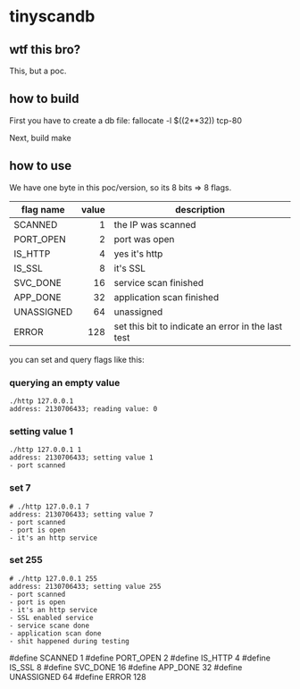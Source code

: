 # tinyscandb

## wtf this bro?

This, but a poc.

## how to build
First you have to create a db file:
	fallocate -l $((2**32)) tcp-80

Next, build
	make

## how to use

We have one byte in this poc/version, so its 8 bits => 8 flags.

| flag name		| value | description |
| ------------- | -----:| ----------- |
| SCANNED     	| 1		| the IP was scanned
| PORT_OPEN   	| 2		| port was open
| IS_HTTP     	| 4		| yes it's http
| IS_SSL      	| 8		| it's SSL
| SVC_DONE    	| 16	| service scan finished
| APP_DONE    	| 32	| application scan finished
| UNASSIGNED  	| 64	| unassigned
| ERROR       	| 128	| set this bit to indicate an error in the last test


you can set and query flags like this:

### querying an empty value
	./http 127.0.0.1
	address: 2130706433; reading value: 0

### setting value 1
	./http 127.0.0.1 1
	address: 2130706433; setting value 1
	- port scanned

### set 7
	# ./http 127.0.0.1 7
	address: 2130706433; setting value 7
	- port scanned
	- port is open
	- it's an http service

### set 255
	# ./http 127.0.0.1 255
	address: 2130706433; setting value 255
	- port scanned
	- port is open
	- it's an http service
	- SSL enabled service
	- service scane done
	- application scan done
	- shit happened during testing


#define SCANNED     1
#define PORT_OPEN   2
#define IS_HTTP     4
#define IS_SSL      8
#define SVC_DONE    16
#define APP_DONE    32
#define UNASSIGNED  64
#define ERROR       128


	